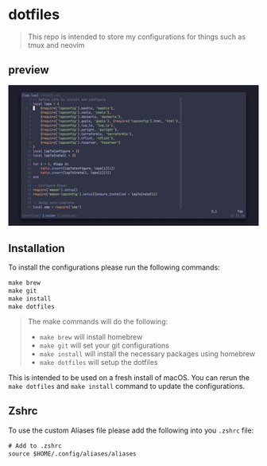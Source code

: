 # dotfiles

> This repo is intended to store my configurations for things such as tmux and neovim

## preview

![image](.images/neovim.png)

## Installation

To install the configurations please run the following commands:

```shell
make brew
make git
make install
make dotfiles
```

> The make commands will do the following:
>
> -   `make brew` will install homebrew
> -   `make git` will set your git configurations
> -   `make install` will install the necessary packages using homebrew
> -   `make dotfiles` will setup the dotfiles

This is intended to be used on a fresh install of macOS.
You can rerun the `make dotfiles` and `make install` command to update the
configurations.

## Zshrc

To use the custom Aliases file please add the following into you `.zshrc` file:

```shell
# Add to .zshrc
source $HOME/.config/aliases/aliases
```
